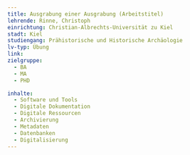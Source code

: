 ```yaml
---
title: Ausgrabung einer Ausgrabung (Arbeitstitel)
lehrende: Rinne, Christoph
einrichtung: Christian-Albrechts-Universität zu Kiel
stadt: Kiel
studiengang: Prähistorische und Historische Archäologie
lv-typ: Übung
link:
zielgruppe:
  - BA
  - MA
  - PHD

inhalte:
  - Software und Tools
  - Digitale Dokumentation
  - Digitale Ressourcen
  - Archivierung
  - Metadaten
  - Datenbanken
  - Digitalisierung
---
```

 
